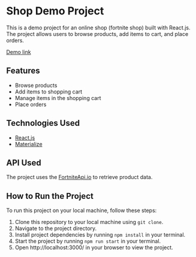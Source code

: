 # Shop Demo Project

This is a demo project for an online shop (fortnite shop) built with React.js. The project allows users to browse products, add items to cart, and place orders.

[Demo link](https://nick2101.github.io/react-shop/)

## Features

- Browse products
- Add items to shopping cart
- Manage items in the shopping cart
- Place orders

## Technologies Used

- [React.js](https://react.dev/)
- [Materialize](https://materializecss.com/)

## API Used

The project uses the [FortniteApi.io](https://fortniteapi.io/) to retrieve product data.

## How to Run the Project

To run this project on your local machine, follow these steps:

1. Clone this repository to your local machine using `git clone`.
2. Navigate to the project directory.
3. Install project dependencies by running `npm install` in your terminal.
4. Start the project by running `npm run start` in your terminal.
5. Open http://localhost:3000/ in your browser to view the project.
